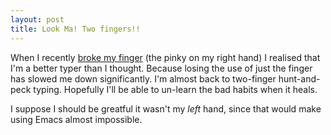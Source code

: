 ```yaml
---
layout: post
title: Look Ma! Two fingers!!
---
```


When I recently [broke my finger][1] (the pinky on my right hand) I
realised that I'm a better typer than I thought. Because losing the
use of just the finger has slowed me down significantly. I'm almost
back to two-finger hunt-and-peck typing. Hopefully I'll be able to
un-learn the bad habits when it heals.

I suppose I should be greatful it wasn't my _left_ hand, since that
would make using Emacs almost impossible.

[1]: http://therowes.id.au/node/660
